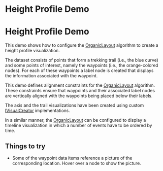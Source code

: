 <!--
 //////////////////////////////////////////////////////////////////////////////
 // @license
 // This file is part of yFiles for HTML 2.6.0.3.
 // Use is subject to license terms.
 //
 // Copyright (c) 2000-2024 by yWorks GmbH, Vor dem Kreuzberg 28,
 // 72070 Tuebingen, Germany. All rights reserved.
 //
 //////////////////////////////////////////////////////////////////////////////
-->
# Height Profile Demo

# Height Profile Demo

This demo shows how to configure the [OrganicLayout](https://docs.yworks.com/yfileshtml/#/api/OrganicLayout) algorithm to create a height profile visualization.

The dataset consists of points that form a trekking trail (i.e., the blue curve) and some points of interest, namely the waypoints (i.e., the orange-colored nodes). For each of these waypoints a label node is created that displays the information associated with the waypoint.

This demo defines alignment constraints for the [OrganicLayout](https://docs.yworks.com/yfileshtml/#/api/OrganicLayout) algorithm. These constraints ensure that waypoints and their associated label nodes are vertically aligned with the waypoints being placed below their labels.

The axis and the trail visualizations have been created using custom [IVisualCreator](https://docs.yworks.com/yfileshtml/#/api/IVisualCreator) implementations.

In a similar manner, the [OrganicLayout](https://docs.yworks.com/yfileshtml/#/api/OrganicLayout) can be configured to display a timeline visualization in which a number of events have to be ordered by time.

## Things to try

- Some of the waypoint data items reference a picture of the corresponding location. Hover over a node to show the picture.
